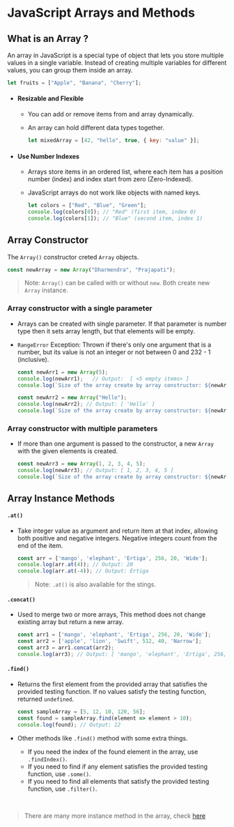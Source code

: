# JavaScript Arrays and Methods

## What is an Array ?
An array in JavaScript is a special type of object that lets you store multiple values in a single variable. Instead of creating multiple variables for different values, you can group them inside an array.

```javascript
let fruits = ["Apple", "Banana", "Cherry"];
```

- #### Resizable and Flexible
  - You can add or remove items from and array dynamically.
  - An array can hold different data types together.
  
    ```javascript
    let mixedArray = [42, "hello", true, { key: "value" }];
    ```

- #### Use Number Indexes
  - Arrays store items in an ordered list, where each item has a position number (index) and index start from zero (Zero-Indexed).
  - JavaScript arrays do not work like objects with named keys.

    ```javascript
    let colors = ["Red", "Blue", "Green"];
    console.log(colors[0]); // "Red" (first item, index 0)
    console.log(colors[1]); // "Blue" (second item, index 1)
    ```

## Array Constructor
The `Array()` constructor creted `Array` objects.

```javascript
const newArray = new Array("Dharmendra", "Prajapati");
```

> Note: `Array()` can be called with or without `new`. Both create new `Array` instance.

### Array constructor with a single parameter
- Arrays can be created with single parameter. If that parameter is number type then it sets array length, but that elements will be empty.
- `RangeError` Exception: Thrown if there's only one argument that is a number, but its value is not an integer or not between 0 and 232 - 1 (inclusive).
  
  ```javascript
  const newArr1 = new Array(5);
  console.log(newArr1);   // Output:  [ <5 empty items> ]
  console.log(`Size of the array create by array constructor: ${newArr1.length}`); // Output: 5

  const newArr2 = new Array("Hello");
  console.log(newArr2); // Output: [ 'Hello' ]
  console.log(`Size of the array create by array constructor: ${newArr2.length}`); // Output: 1
  ```

### Array constructor with multiple parameters
- If more than one argument is passed to the constructor, a new `Array` with the given elements is created.
  
  ```javascript
  const newArr3 = new Array(1, 2, 3, 4, 5);
  console.log(newArr3); // Output: [ 1, 2, 3, 4, 5 ]
  console.log(`Size of the array create by array constructor: ${newArr3.length}`); // Output: 5
  ```

## Array Instance Methods

#### `.at()` 
- Take integer value as argument and return item at that index, allowing both positive and negative integers. Negative integers count from the end of the item.
  
  ```javascript
  const arr = ['mango', 'elephant', 'Ertiga', 256, 20, 'Wide'];
  console.log(arr.at(4)); // Output: 20
  console.log(arr.at(-4)); // Output: Ertiga
  ```

  > Note: `.at()` is also available for the stings.

#### `.concat()`
- Used to merge two or more arrays, This method does not change existing array but return a new array.
  
  ```javascript
  const arr1 = ['mango', 'elephant', 'Ertiga', 256, 20, 'Wide'];
  const arr2 = ['apple', 'lion', 'Swift', 512, 40, 'Narrow'];
  const arr3 = arr1.concat(arr2);
  console.log(arr3); // Output: [ 'mango', 'elephant', 'Ertiga', 256, 20, 'Wide', 'apple', 'lion', 'Swift', 512, 40, 'Narrow' ]
  ```

#### `.find()`
- Returns the first element from the provided array that satisfies the provided testing function. If no values satisfy the testing function, returned `undefined`.
  
  ```javascript
  const sampleArray = [5, 12, 10, 120, 56];
  const found = sampleArray.find(element => element > 10);
  console.log(found); // Output: 12
  ```

- Other methods like `.find()` method with some extra things.
  - If you need the index of the found element in the array, use `.findIndex()`.
  - If you need to find if any element satisfies the provided testing function, use `.some()`.
  - If you need to find all elements that satisfy the provided testing function, use `.filter()`.


<br>

> There are many more instance method in the array, check [here](https://developer.mozilla.org/en-US/docs/Web/JavaScript/Reference/Global_Objects/Array/at)